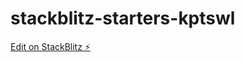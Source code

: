 # stackblitz-starters-kptswl

[Edit on StackBlitz ⚡️](https://stackblitz.com/edit/stackblitz-starters-kptswl)